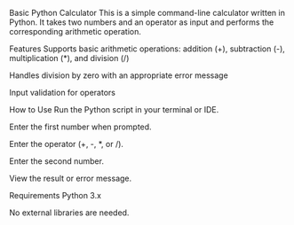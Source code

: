 Basic Python Calculator
This is a simple command-line calculator written in Python. It takes two numbers and an operator as input and performs the corresponding arithmetic operation.

Features
Supports basic arithmetic operations: addition (+), subtraction (-), multiplication (*), and division (/)

Handles division by zero with an appropriate error message

Input validation for operators

How to Use
Run the Python script in your terminal or IDE.

Enter the first number when prompted.

Enter the operator (+, -, *, or /).

Enter the second number.

View the result or error message.

Requirements
Python 3.x

No external libraries are needed.
